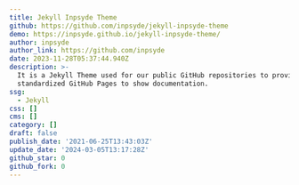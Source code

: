 ```yaml
---
title: Jekyll Inpsyde Theme
github: https://github.com/inpsyde/jekyll-inpsyde-theme
demo: https://inpsyde.github.io/jekyll-inpsyde-theme/
author: inpsyde
author_link: https://github.com/inpsyde
date: 2023-11-28T05:37:44.940Z
description: >-
  It is a Jekyll Theme used for our public GitHub repositories to provide
  standardized GitHub Pages to show documentation.
ssg:
  - Jekyll
css: []
cms: []
category: []
draft: false
publish_date: '2021-06-25T13:43:03Z'
update_date: '2024-03-05T13:17:28Z'
github_star: 0
github_fork: 0
---
```

